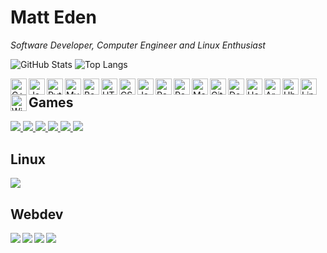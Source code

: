 # Matt Eden
*Software Developer, Computer Engineer and Linux Enthusiast*

![GitHub Stats](https://github-readme-stats.vercel.app/api?username=matteas-eden&count_private=true&include_all_commits=true&show_icons=true&hide_rank=true&hide_border=true&hide=["contribs"]) ![Top Langs](https://github-readme-stats.vercel.app/api/top-langs/?username=matteas-eden&layout=compact)

[<img align="left" alt="C++" width="26px" src="https://upload.wikimedia.org/wikipedia/commons/thumb/1/18/ISO_C%2B%2B_Logo.svg/306px-ISO_C%2B%2B_Logo.svg.png" />](https://www.google.com/search?&q=C++)
[<img align="left" alt="Java" width="26px" src="https://image.flaticon.com/icons/svg/311/311334.svg" />](https://www.google.com/search?&q=Java)
[<img align="left" alt="Python" width="26px" src="https://image.flaticon.com/icons/svg/1822/1822899.svg" />](https://www.google.com/search?&q=Python)
[<img align="left" alt="MySQL" width="26px" src="https://pngimg.com/uploads/mysql/mysql_PNG23.png" />](https://www.google.com/search?&q=MySQL)
[<img align="left" alt="Bash" width="26px" src="https://raw.githubusercontent.com/odb/official-bash-logo/master/assets/Logos/Icons/SVG/128x128.svg" />](https://www.google.com/search?&q=Bash)
[<img align="left" alt="HTML5" width="26px" src="https://upload.wikimedia.org/wikipedia/commons/thumb/8/80/HTML5_logo_resized.svg/544px-HTML5_logo_resized.svg.png" />](https://www.google.com/search?&q=HTML5)
[<img align="left" alt="CSS" width="26px" src="https://upload.wikimedia.org/wikipedia/commons/thumb/d/d5/CSS3_logo_and_wordmark.svg/1200px-CSS3_logo_and_wordmark.svg.png" />](https://www.google.com/search?&q=CSS)
[<img align="left" alt="Javascript" width="26px" src="https://upload.wikimedia.org/wikipedia/commons/thumb/d/d4/Javascript-shield.svg/1200px-Javascript-shield.svg.png" />](https://www.google.com/search?&q=Javascript)

[<img align="left" alt="React" width="26px" src="https://miro.medium.com/max/500/1*cPh7ujRIfcHAy4kW2ADGOw.png" />](https://www.google.com/search?&q=React)
[<img align="left" alt="Redux" width="26px" src="https://www.logolynx.com/images/logolynx/06/068f98c0f3165a325227a8f474a78c06.png" />](https://www.google.com/search?&q=Redux)
[<img align="left" alt="Material UI" width="26px" src="https://seeklogo.com/images/M/material-ui-logo-5BDCB9BA8F-seeklogo.com.png" />](https://www.google.com/search?&q=Material%20UI)
[<img align="left" alt="Git" width="26px" src="https://www.logolynx.com/images/logolynx/5c/5c06821230661c9ff816be8ab94cd4b5.png" />](https://www.google.com/search?&q=Git)
[<img align="left" alt="Docker" width="26px" src="https://www.docker.com/sites/default/files/d8/2019-07/vertical-logo-monochromatic.png" />](https://www.google.com/search?&q=Docker)
[<img align="left" alt="Heroku" width="26px" src="https://cdn.iconscout.com/icon/free/png-512/heroku-5-569467.png" />](https://www.google.com/search?&q=Heroku)

[<img align="left" alt="Arch Linux" width="26px" src="https://www.logolynx.com/images/logolynx/91/914639a1180c179a71fee283128b01c5.png" />](https://www.google.com/search?&q=Arch%20Linux)
[<img align="left" alt="Ubuntu" width="26px" src="https://www.logolynx.com/images/logolynx/57/5762d8a6f2ae3ae8c9157a9f23dd4f18.png" />](https://www.google.com/search?&q=Ubuntu)
[<img align="left" alt="Linux" width="26px" src="https://image.flaticon.com/icons/svg/226/226772.svg" />](https://www.google.com/search?&q=Linux)
[<img align="left" alt="Windows" width="26px" src="https://image.flaticon.com/icons/svg/882/882702.svg" />](https://www.google.com/search?&q=Windows)

## Games

<a href="https://github.com/Matteas-Eden/roll-for-reaction">
  <img src="https://github-readme-stats.vercel.app/api/pin/?username=matteas-eden&repo=roll-for-reaction" />
</a>

<a href="https://github.com/Matteas-Eden/energize">
  <img src="https://github-readme-stats.vercel.app/api/pin/?username=matteas-eden&repo=energize" />
</a>

<a href="https://github.com/Matteas-Eden/FlappyBirdVHDL">
  <img src="https://github-readme-stats.vercel.app/api/pin/?username=matteas-eden&repo=FlappyBirdVHDL" />
</a>

<a href="https://github.com/Matteas-Eden/bakugan-rerolled">
  <img src="https://github-readme-stats.vercel.app/api/pin/?username=matteas-eden&repo=bakugan-rerolled" />
</a>

<a href="https://github.com/Matteas-Eden/outerstellar">
  <img src="https://github-readme-stats.vercel.app/api/pin/?username=matteas-eden&repo=outerstellar" />
</a>

<a href="https://github.com/Matteas-Eden/kalah">
  <img src="https://github-readme-stats.vercel.app/api/pin/?username=matteas-eden&repo=kalah" />
</a>

## Linux

<a href="https://github.com/Matteas-Eden/lethal-suicide-linux">
  <img src="https://github-readme-stats.vercel.app/api/pin/?username=matteas-eden&repo=lethal-suicide-linux" />
</a>

## Webdev

<a href="https://github.com/Matteas-Eden/dice-roller">
  <img src="https://github-readme-stats.vercel.app/api/pin/?username=matteas-eden&repo=dice-roller" />
</a>

<a href="https://github.com/Matteas-Eden/react-template">
  <img align="left" src="https://github-readme-stats.vercel.app/api/pin/?username=matteas-eden&repo=react-template" />
</a>

<a href="https://github.com/Matteas-Eden/doto">
  <img align="left" src="https://github-readme-stats.vercel.app/api/pin/?username=matteas-eden&repo=doto" />
</a>

<a href="https://github.com/Matteas-Eden/feedr">
  <img align="left" src="https://github-readme-stats.vercel.app/api/pin/?username=matteas-eden&repo=feedr" />
</a>

